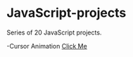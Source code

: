 # JavaScript-projects
Series of 20 JavaScript projects.


-Cursor Animation [Click Me](https://amgleo09.github.io/cursor-animation/)
